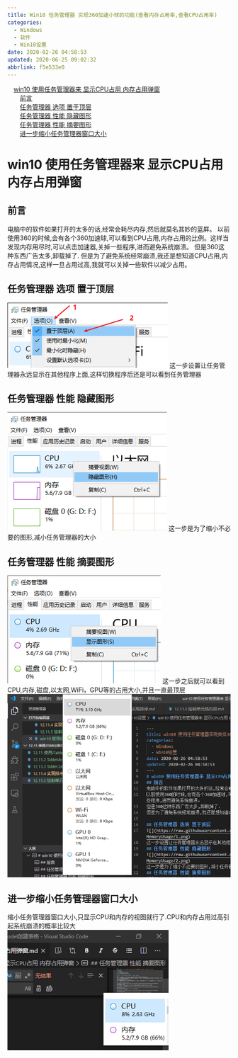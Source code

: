 ```yaml
---
title: Win10 任务管理器 实现360加速小球的功能(查看内存占用率,查看CPU占用率)
categories: 
  - Windows
  - 软件
  - Win10设置
date: 2020-02-26 04:58:53
updated: 2020-06-25 09:02:32
abbrlink: f5e533e0
---
```

<div id='my_toc'><a href="/blog/f5e533e0/#win10-使用任务管理器来-显示CPU占用-内存占用弹窗" class="header_1">win10 使用任务管理器来 显示CPU占用 内存占用弹窗</a>&nbsp;<br><a href="/blog/f5e533e0/#前言" class="header_2">前言</a>&nbsp;<br><a href="/blog/f5e533e0/#任务管理器-选项-置于顶层" class="header_2">任务管理器 选项 置于顶层</a>&nbsp;<br><a href="/blog/f5e533e0/#任务管理器-性能-隐藏图形" class="header_2">任务管理器 性能 隐藏图形</a>&nbsp;<br><a href="/blog/f5e533e0/#任务管理器-性能-摘要图形" class="header_2">任务管理器 性能 摘要图形</a>&nbsp;<br><a href="/blog/f5e533e0/#进一步缩小任务管理器窗口大小" class="header_2">进一步缩小任务管理器窗口大小</a>&nbsp;<br></div>
<style>.header_1{margin-left: 1em;}.header_2{margin-left: 2em;}.header_3{margin-left: 3em;}.header_4{margin-left: 4em;}.header_5{margin-left: 5em;}.header_6{margin-left: 6em;}</style>
<!--more-->
<script>if (navigator.platform.search('arm')==-1){document.getElementById('my_toc').style.display = 'none';}var e,p = document.getElementsByTagName('p');while (p.length>0) {e = p[0];e.parentElement.removeChild(e);}</script>

<!--end-->
# win10 使用任务管理器来 显示CPU占用 内存占用弹窗
## 前言
电脑中的软件如果打开的太多的话,经常会耗尽内存,然后就莫名其妙的蓝屏。
以前使用360的时候,会有各个360加速球,可以看到CPU占用,内存占用的比例。这样当发现内存用尽时,可以点击加速器,关掉一些程序,进而避免系统崩溃。
但是360这种东西广告太多,卸载掉了.
但是为了避免系统经常崩溃,我还是想知道CPU占用,内存占用情况,这样一旦占用过高,我就可以关掉一些软件以减少占用。

## 任务管理器 选项 置于顶层
![](https://raw.githubusercontent.com/lanlan2017/images/master/Blog/Windows/Win10/TaskManager/MemoryUsage/1.png)
这一步设置让任务管理器永远显示在其他程序上面,这样切换程序后还是可以看到任务管理器
## 任务管理器 性能 隐藏图形
![](https://raw.githubusercontent.com/lanlan2017/images/master/Blog/Windows/Win10/TaskManager/MemoryUsage/2.png)
这一步是为了缩小不必要的图形,减小任务管理器的大小
## 任务管理器 性能 摘要图形
![](https://raw.githubusercontent.com/lanlan2017/images/master/Blog/Windows/Win10/TaskManager/MemoryUsage/3.png)
这一步之后就可以看到CPU,内存,磁盘,以太网,WiFi，GPU等的占用大小,并且一直最顶层
![](https://raw.githubusercontent.com/lanlan2017/images/master/Blog/Windows/Win10/TaskManager/MemoryUsage/4.png)
## 进一步缩小任务管理器窗口大小
缩小任务管理器窗口大小,只显示CPU和内存的视图就行了.CPU和内存占用过高引起系统崩溃的概率比较大
![](https://raw.githubusercontent.com/lanlan2017/images/master/Blog/Windows/Win10/TaskManager/MemoryUsage/5.png)
<!-- Blog/Windows/Win10/TaskManager/MemoryUsage/5 -->
